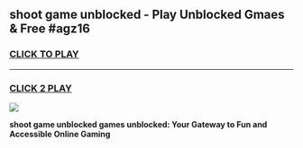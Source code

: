 
## shoot game unblocked - Play Unblocked Gmaes & Free #agz16
<h3>
<a href="https://premium.freeplayer.one?title=shoot_game_unblocked&ref=01M">CLICK TO PLAY</a></h3>
<hr>

<h3>
<a href="https://premium.freeplayer.one?title=shoot_game_unblocked&ref=01M">CLICK 2 PLAY</a>
  
</h3>

<a href="https://premium.freeplayer.one?title=shoot_game_unblocked&ref=01M"><img src="https://clearcache.store/games.png"></a>


**shoot game unblocked games unblocked: Your Gateway to Fun and Accessible Online Gaming**
